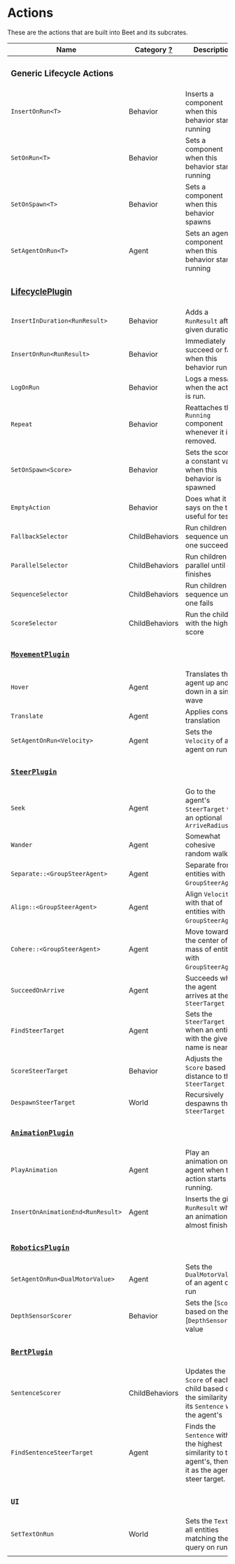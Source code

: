 # Actions

These are the actions that are built into Beet and its subcrates.

| Name                                          | Category [?](./concepts.md#action-category) | Description                                                                                               |
| --------------------------------------------- | ------------------------------------------- | --------------------------------------------------------------------------------------------------------- |
| <h3>Generic Lifecycle Actions</h3>            |                                             |                                                                                                           |
| `InsertOnRun<T>`                              | Behavior                                    | Inserts a component when this behavior starts running                                                     |
| `SetOnRun<T>`                                 | Behavior                                    | Sets a component when this behavior starts running                                                        |
| `SetOnSpawn<T>`                               | Behavior                                    | Sets a component when this behavior spawns                                                                |
| `SetAgentOnRun<T>`                            | Agent                                       | Sets an agent's component when this behavior starts running                                               |
| <h3>[LifecyclePlugin][LifecyclePlugin]</h3>   |                                             |                                                                                                           |
| `InsertInDuration<RunResult>`                 | Behavior                                    | Adds a `RunResult` after a given duration.                                                                |
| `InsertOnRun<RunResult>`                      | Behavior                                    | Immediately succeed or fail when this behavior runs                                                       |
| `LogOnRun`                                    | Behavior                                    | Logs a message when the action is run.                                                                    |
| `Repeat`                                      | Behavior                                    | Reattaches the `Running` component whenever it is removed.                                                |
| `SetOnSpawn<Score>`                           | Behavior                                    | Sets the score to a constant value when this behavior is spawned                                          |
| `EmptyAction`                                 | Behavior                                    | Does what it says on the tin, useful for tests                                                            |
| `FallbackSelector`                            | ChildBehaviors                              | Run children in sequence until one succeeds                                                               |
| `ParallelSelector`                            | ChildBehaviors                              | Run children in parallel until one finishes                                                               |
| `SequenceSelector`                            | ChildBehaviors                              | Run children in sequence until one fails                                                                  |
| `ScoreSelector`                               | ChildBehaviors                              | Run the child with the highest score                                                                      |
| <h3>[`MovementPlugin`][MovementPlugin]</h3>   |                                             |                                                                                                           |
| `Hover`                                       | Agent                                       | Translates the agent up and down in a sine wave                                                           |
| `Translate`                                   | Agent                                       | Applies constant translation                                                                              |
| `SetAgentOnRun<Velocity>`                     | Agent                                       | Sets the `Velocity` of an agent on run                                                                    |
| <h3>[`SteerPlugin`][SteerPlugin]</h3>         |                                             |                                                                                                           |
| `Seek`                                        | Agent                                       | Go to the agent's `SteerTarget` with an optional `ArriveRadius`                                           |
| `Wander`                                      | Agent                                       | Somewhat cohesive random walk                                                                             |
| `Separate::<GroupSteerAgent>`                 | Agent                                       | Separate from entities with `GroupSteerAgent`.                                                            |
| `Align::<GroupSteerAgent>`                    | Agent                                       | Align `Velocity` with that of entities with `GroupSteerAgent`.                                            |
| `Cohere::<GroupSteerAgent>`                   | Agent                                       | Move towards the center of mass of entities with `GroupSteerAgent`.                                       |
| `SucceedOnArrive`                             | Agent                                       | Succeeds when the agent arrives at the `SteerTarget`                                                      |
| `FindSteerTarget`                             | Agent                                       | Sets the `SteerTarget` when an entity with the given name is nearby.                                      |
| `ScoreSteerTarget`                            | Behavior                                    | Adjusts the `Score` based on distance to the `SteerTarget`                                                |
| `DespawnSteerTarget`                          | World                                       | Recursively despawns the `SteerTarget`                                                                    |
| <h3>[`AnimationPlugin`][AnimationPlugin]</h3> |                                             |                                                                                                           |
| `PlayAnimation`                               | Agent                                       | Play an animation on the agent when this action starts running.                                           |
| `InsertOnAnimationEnd<RunResult>`             | Agent                                       | Inserts the given `RunResult` when an animation is almost finished.                                       |
| <h3>[`RoboticsPlugin`][RoboticsPlugin]</h3>   |                                             |                                                                                                           |
| `SetAgentOnRun<DualMotorValue>`               | Agent                                       | Sets the `DualMotorValue` of an agent on run                                                              |
| `DepthSensorScorer`                           | Behavior                                    | Sets the [`Score`] based on the [`DepthSensor`] value                                                     |
| <h3>[`BertPlugin`][BertPlugin]</h3>               |                                             |                                                                                                           |
| `SentenceScorer`                              | ChildBehaviors                              | Updates the `Score` of each child based on the similarity of its `Sentence` with the agent's              |
| `FindSentenceSteerTarget`                     | Agent                                       | Finds the `Sentence` with the highest similarity to the agent's, then set it as the agent's steer target. |
| <h3>`UI`</h3>                                 |                                             |                                                                                                           |
| `SetTextOnRun`                                | World                                       | Sets the `Text` of all entities matching the query on run.                                                |
|                                               |


[LifecyclePlugin]:https://github.com/mrchantey/beet/blob/main/crates/beet_ecs/src/lifecycle/lifecycle_plugin.rs
[MovementPlugin]:https://github.com/mrchantey/beet/blob/main/crates/beet_core/src/movement/movement_plugin.rs
[SteerPlugin]:https://github.com/mrchantey/beet/blob/main/crates/beet_core/src/steer/steer_plugin.rs
[AnimationPlugin]:https://github.com/mrchantey/beet/blob/main/crates/beet_core/src/animation/animation_plugin.rs
[BertPlugin]:https://github.com/mrchantey/beet/blob/main/crates/beet_ml/src/language/bert_plugin.rs
[RoboticsPlugin]:https://github.com/mrchantey/beet/blob/main/crates/beet_core/src/robotics/robotics_plugin.rs
